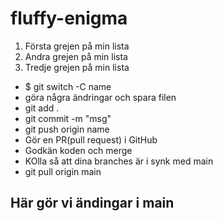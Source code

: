 # fluffy-enigma
1. Första grejen på min lista
2. Andra grejen på min lista
3. Tredje grejen på min lista

* $ git switch -C name
* göra några ändringar och spara filen 
* git add .
* git commit -m "msg"
* git push origin name
* Gör en PR(pull request) i GitHub
* Godkän koden och merge 
* KOlla så att dina branches är i synk med main
* git pull origin main

## Här gör vi ändingar i main
